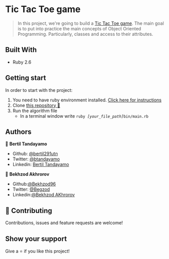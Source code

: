 # Tic Tac Toe game 

> In this project, we're going to build a [Tic Tac Toe game](https://en.wikipedia.org/wiki/Tic-tac-toe). The main goal is to put into practice the main concepts of Object Oriented Programming. Particularly, classes and access to their attributes.


## Built With

- Ruby 2.6

## Getting start

In order to start with the project:

1. You need to have ruby environment installed. [Click here for instructions](https://www.ruby-lang.org/en/documentation/installation/)
2. Clone [this repository :blue_book:](https://github.com/Bekhzod96/tic_tac_toe.git)
3. Run the algorithm file
    - In a terminal window write `ruby `*`[your_file_path]`*`bin/main.rb`

## Authors

👤 **Bertil Tandayamo**

- Github: [@bertil291utn](https://github.com/bertil291utn)
- Twitter: [@btandayamo](https://twitter.com/batandayamo)
- Linkedin: [Bertil Tandayamo](http://bit.ly/bertil_linkedin)

👤 **Bekhzod Akhrorov**

- Github:[@Bekhzod96](https://github.com/Bekhzod96)
- Twitter: [ @Begzod](https://twitter.com/25d47e8987f740b)
- Linkedin:[@Bekhzod AKhrorov](https://www.linkedin.com/in/bekhzod-akhrorov-b24232113/)

## 🤝 Contributing

Contributions, issues and feature requests are welcome!

## Show your support

Give a ⭐️ if you like this project!
